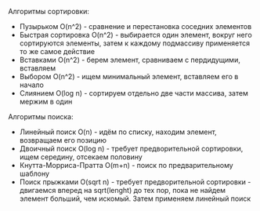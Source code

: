 Алгоритмы сортировки:
- Пузырьком O(n^2) - сравнение и перестановка соседних элементов
- Быстрая сортировка O(n^2) - выбирается один элемент, вокруг него сортируются элементы, затем к каждому подмассиву применяется то же самое действие
- Вставками O(n^2) - берем элемент, сравниваем с пердидущими, вставляем
- Выбором O(n^2) - ищем минимальный элемент, вставляем его в начало
- Слиянием O(log n) - сортируем отдельно две части массива, затем мержим в один

Алгоритмы поиска:
- Линейный поиск O(n) - идём по списку, находим элемент, возвращаем его позицию
- Двоичный поиск O(log n) - требует предворительной сортировки, ищем середину, отсекаем половину
- Кнутта-Морриса-Пратта O(m+n) - поиск по предварительному шаблону
- Поиск прыжками O(sqrt n) - требует предворительной сортировки - двигаемся вперед на sqrt(lenght) до тех пор, пока не найдем элемент больший, чем искомый. Затем применяем линейный поиск

